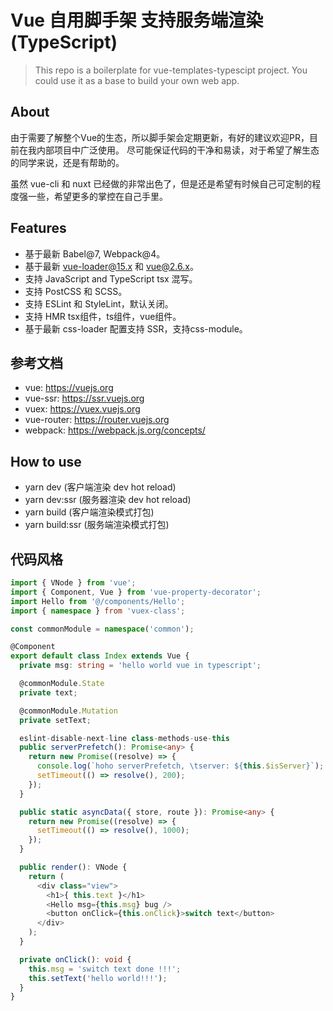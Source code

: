 # Vue 自用脚手架 支持服务端渲染 (TypeScript)

> This repo is a boilerplate for vue-templates-typescipt project. You could use it as a base to build your own web app.

## About

由于需要了解整个Vue的生态，所以脚手架会定期更新，有好的建议欢迎PR，目前在我内部项目中广泛使用。
尽可能保证代码的干净和易读，对于希望了解生态的同学来说，还是有帮助的。

虽然 vue-cli 和 nuxt 已经做的非常出色了，但是还是希望有时候自己可定制的程度强一些，希望更多的掌控在自己手里。

## Features

 * 基于最新 Babel@7, Webpack@4。
 * 基于最新 vue-loader@15.x 和 vue@2.6.x。
 * 支持 JavaScript and TypeScript tsx 混写。
 * 支持 PostCSS 和 SCSS。
 * 支持 ESLint 和 StyleLint，默认关闭。
 * 支持 HMR tsx组件，ts组件，vue组件。
 * 基于最新 css-loader 配置支持 SSR，支持css-module。

## 参考文档

 * vue: https://vuejs.org
 * vue-ssr: https://ssr.vuejs.org
 * vuex: https://vuex.vuejs.org
 * vue-router: https://router.vuejs.org
 * webpack: https://webpack.js.org/concepts/

## How to use

 * yarn dev (客户端渲染 dev hot reload)
 * yarn dev:ssr (服务器渲染 dev hot reload)
 * yarn build (客户端渲染模式打包)
 * yarn build:ssr (服务端渲染模式打包)

## 代码风格

```typescript
import { VNode } from 'vue';
import { Component, Vue } from 'vue-property-decorator';
import Hello from '@/components/Hello';
import { namespace } from 'vuex-class';

const commonModule = namespace('common');

@Component
export default class Index extends Vue {
  private msg: string = 'hello world vue in typescript';

  @commonModule.State
  private text;

  @commonModule.Mutation
  private setText;

  eslint-disable-next-line class-methods-use-this
  public serverPrefetch(): Promise<any> {
    return new Promise((resolve) => {
      console.log(`hoho serverPrefetch, \tserver: ${this.$isServer}`);
      setTimeout(() => resolve(), 200);
    });
  }

  public static asyncData({ store, route }): Promise<any> {
    return new Promise((resolve) => {
      setTimeout(() => resolve(), 1000);
    });
  }

  public render(): VNode {
    return (
      <div class="view">
        <h1>{ this.text }</h1>
        <Hello msg={this.msg} bug />
        <button onClick={this.onClick}>switch text</button>
      </div>
    );
  }

  private onClick(): void {
    this.msg = 'switch text done !!!';
    this.setText('hello world!!!');
  }
}
```
